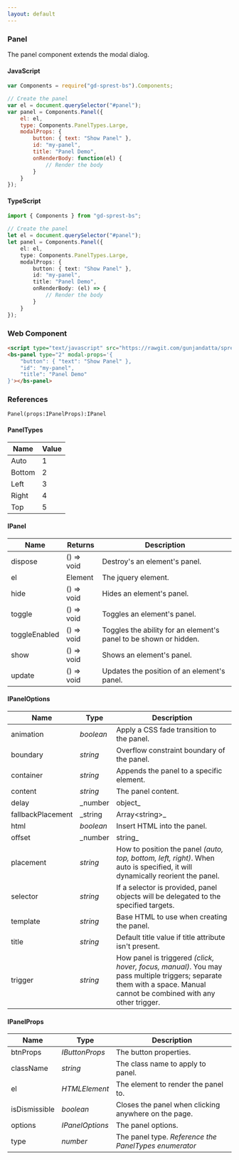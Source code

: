 ```yaml
---
layout: default
---
```


### Panel

The panel component extends the modal dialog.

<div id="panelDemo"></div>

#### JavaScript
```js
var Components = require("gd-sprest-bs").Components;

// Create the panel
var el = document.querySelector("#panel");
var panel = Components.Panel({
    el: el,
    type: Components.PanelTypes.Large,
    modalProps: {
        button: { text: "Show Panel" },
        id: "my-panel",
        title: "Panel Demo",
        onRenderBody: function(el) {
            // Render the body
        }
    }
});
```

#### TypeScript

```ts
import { Components } from "gd-sprest-bs";

// Create the panel
let el = document.querySelector("#panel");
let panel = Components.Panel({
    el: el,
    type: Components.PanelTypes.Large,
    modalProps: {
        button: { text: "Show Panel" },
        id: "my-panel",
        title: "Panel Demo",
        onRenderBody: (el) => {
            // Render the body
        }
    }
});
```

### Web Component

```html
<script type="text/javascript" src="https://rawgit.com/gunjandatta/sprest-bs/master/wc/dist/gd-sprest-bs.js"></script>
<bs-panel type="2" modal-props='{  
    "button": { "text": "Show Panel" },
    "id": "my-panel",
    "title": "Panel Demo"
}'></bs-panel>
```

<bs-panel type="2" modal-props='{
    "button": { "text": "Show Panel" },
    "id": "my-wc-panel",
    "title": "Panel Demo"
}'></bs-panel>

### References

```
Panel(props:IPanelProps):IPanel
```

#### PanelTypes

| Name | Value |
| --- | --- |
| Auto | 1 |
| Bottom | 2 |
| Left | 3 |
| Right | 4 |
| Top | 5 |

#### IPanel

| Name | Returns | Description |
| --- | --- | --- |
| dispose | () => void | Destroy's an element's panel. |
| el | Element | The jquery element. |
| hide | () => void | Hides an element's panel. |
| toggle | () => void | Toggles an element's panel. |
| toggleEnabled | () => void | Toggles the ability for an element's panel to be shown or hidden. |
| show | () => void | Shows an element's panel. |
| update | () => void | Updates the position of an element's panel. |

#### IPanelOptions

| Name | Type | Description |
| --- | --- | --- |
| animation | _boolean_ | Apply a CSS fade transition to the panel. |
| boundary | _string_ | Overflow constraint boundary of the panel. |
| container | _string_ | Appends the panel to a specific element. |
| content | _string_ | The panel content. |
| delay | _number | object_ | Delay showing and hiding the panel (ms) - does not apply to manual trigger type. |
| fallbackPlacement | _string | Array&lt;string&gt;_ | Allow to specify which position Popper will use on fallback. |
| html | _boolean_ | Insert HTML into the panel. |
| offset | _number | string_ | Offset of the panel relative to its target. |
| placement | _string_ | How to position the panel _(auto, top, bottom, left, right)_. When auto is specified, it will dynamically reorient the panel. |
| selector | _string_ | If a selector is provided, panel objects will be delegated to the specified targets. |
| template | _string_ | Base HTML to use when creating the panel. |
| title | _string_ | Default title value if title attribute isn't present. |
| trigger | _string_ | How panel is triggered _(click, hover, focus, manual)_. You may pass multiple triggers; separate them with a space. Manual cannot be combined with any other trigger. |

#### IPanelProps

| Name | Type | Description |
| --- | --- | --- |
| btnProps | _IButtonProps_ | The button properties. |
| className | _string_ | The class name to apply to panel. |
| el | _HTMLElement_ | The element to render the panel to. |
| isDismissible | _boolean_ | Closes the panel when clicking anywhere on the page. |
| options | _IPanelOptions_ | The panel options. |
| type | _number_ | The panel type. _Reference the PanelTypes enumerator_ |

<script type="text/javascript">
    // Wait for the window to be loaded
    window.addEventListener("load", function() {
        // See if a panel exists
        var panel = document.querySelector("#panelDemo");
        if(panel) {
            // Render the panel
            $REST.Components.Panel({
                el: panel,
                type: $REST.Components.PanelTypes.Large,
                modalProps: {
                    button: { text: "Show Panel" },
                    id: "my-panel",
                    title: "Panel Demo",
                    onRenderBody: function(el) {
                        // Render the body
                    }
                }
            });
        }
    });
</script>